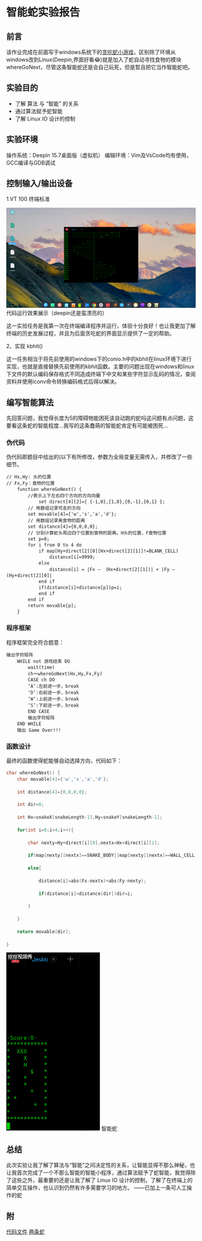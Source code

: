 # 智能蛇实验报告

## 前言

该作业完成在前面写于windows系统下的[贪吃蛇小游戏](lab12.md)，区别除了环境从windows改到Linux(Deepin,界面好看:joy:)就是加入了蛇自动寻找食物的模块whereGoNext，尽管这条智能蛇还是会自己玩死，但是暂且把它当作智能蛇吧。

## 实验目的
- 了解 算法 与 “智能” 的关系
- 通过算法赋予蛇智能
- 了解 Linux IO 设计的控制


## 实验环境

操作系统：Deepin 15.7桌面版（虚拟机）
编辑环境：Vim及VsCode均有使用，GCC编译与GDB调试


## 控制输入/输出设备

1.VT 100 终端标准

![](images/sin-demo.png)
代码运行效果展示（deepin还是蛮漂亮的）

这一实验任务是我第一次在终端编译程序并运行，体验十分良好！也让我更加了解终端的历史发展过程，并且为后面贪吃蛇的界面显示提供了一定的帮助。

2、实现 kbhit()

这一任务相当于将先前使用的windows下的conio.h中的kbhit在linux环境下进行实现，也就是直接替换先前使用的kbhit函数。主要的问题出现在windows和linux下文件的默认编码保存格式不同造成终端下中文和某些字符显示乱码的情况，查阅资料并使用iconv命令转换编码格式后得以解决。

## 编写智能算法

先回答问题，我觉得长度为5的障碍物能困死该自动跑的蛇吗这问题有点问题，这要看这条蛇的智能程度...我写的这条蠢萌的智能蛇肯定有可能被困死...

### 伪代码

伪代码即题目中给出的(以下有所修改，参数为全局变量无需传入，并修改了一些细节。

```
// Hx,Hy: 头的位置
// Fx,Fy：食物的位置
	function whereGoNext() {
		//表示上下左右四个方向的方向向量
    		set direct[4][2]={ {-1,0},{1,0},{0,-1},{0,1} };
		// 用数组记录可走的方向
		set movable[4]={'w','s','a','d'}; 
		// 用数组记录离食物的距离
		set distance[4]={0,0,0,0};
		// 分别计算蛇头周边四个位置到食物的距离。H头的位置，F食物位置
		set p=0;
		for i from 0 to 4 do
			if map[Hy+direct[2][0][Hx+direct[2][1]]!=BLANK_CELL)
				distance[i]=9999;
			else
				distance[i] = |Fx – （Hx+direct[2][1])| + |Fy – (Hy+direct[2][0]|
			end if
			if(distance[i]<distance[p])p=i;
			end if
		end if
		return movable[p];
	}
```

### 程序框架

程序框架完全符合题意：

```
输出字符矩阵
	WHILE not 游戏结束 DO
        wait(time)
		ch＝whereGoNext(Hx,Hy,Fx,Fy)
		CASE ch DO
		‘A’:左前进一步，break 
		‘D’:右前进一步，break    
		‘W’:上前进一步，break    
		‘S’:下前进一步，break    
		END CASE
		输出字符矩阵
	END WHILE
	输出 Game Over!!! 
```

### 函数设计


最终的函数使得蛇能够自动选择方向，代码如下：

```c
char whereGoNext() {
	char movable[4]={'w','s','a','d'};

	int distance[4]={0,0,0,0};

	int dir=0;

	int Hx=snakeX[snakeLength-1],Hy=snakeY[snakeLength-1];

	for(int i=0;i<4;i++){

		char nexty=Hy+direct[i][0],nextx=Hx+direct[i][1];

		if(map[nexty][nextx]==SNAKE_BODY||map[nexty][nextx]==WALL_CELL)distance[i]=9999;

		else{

			distance[i]=abs(Fx-nextx)+abs(Fy-nexty);

			if(distance[i]<distance[dir])dir=i;

		}

	}

	return movable[dir];

}
```

![](images/demo1.gif)
智能蛇

## 总结

此次实验让我了解了算法与“智能”之间决定性的关系，让智能显得不那么神秘，也让我首次完成了一个不那么智能的智能小程序，通过算法赋予了蛇智能，我觉得除了这些之外，最重要的还是让我了解了 Linux IO 设计的控制，了解了在终端上的简单交互操作，也认识到仍然有许多需要学习的地方。
——已加上一条可人工操作的蛇

## 附

[代码文件](sources/snake_ai.c)
[两条蛇](sources/snake_ai_v2.0.c)